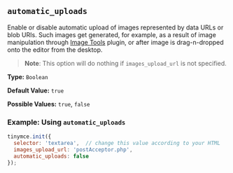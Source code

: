 ## `automatic_uploads`

Enable or disable automatic upload of images represented by data URLs or blob URIs. Such images get generated, for example, as a result of image manipulation through [Image Tools]({{site.baseurl}}/plugins/opensource/imagetools) plugin, or after image is drag-n-dropped onto the editor from the desktop.

> **Note**: This option will do nothing if `images_upload_url` is not specified.

**Type:** `Boolean`

**Default Value:** `true`

**Possible Values:** `true`, `false`

### Example: Using `automatic_uploads`

```js
tinymce.init({
  selector: 'textarea',  // change this value according to your HTML
  images_upload_url: 'postAcceptor.php',
  automatic_uploads: false
});
```
